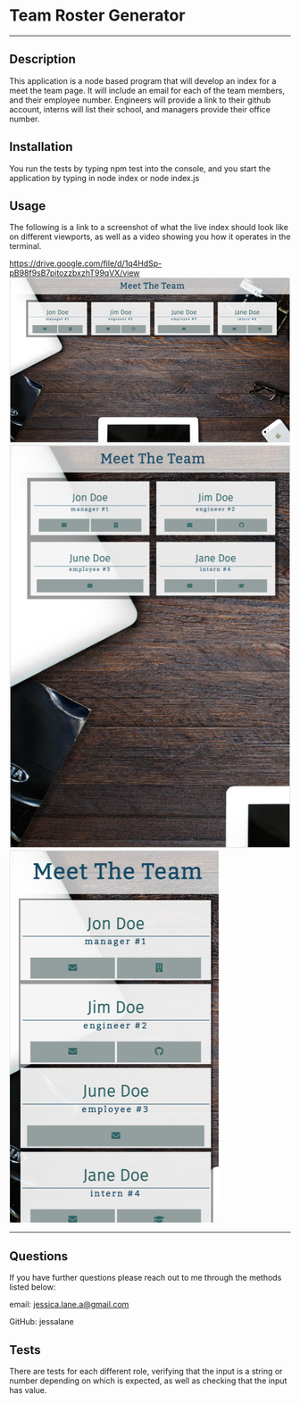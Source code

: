 
  # Team Roster Generator
  -------


  ## Description
  This application is a node based program that will develop an index for a meet the team page. It will include an email for each of the team members, and their employee number. Engineers will provide a link to their github account, interns will list their school, and managers provide their office number.

  ## Installation
  You run the tests by typing npm test into the console, and you start the application by typing in node index or node index.js

  ## Usage
  The following is a link to a screenshot of what the live index should look like on different viewports, as well as a video showing you how it operates in the terminal.

https://drive.google.com/file/d/1q4HdSp-pB98f9sB7pitozzbxzhT99qVX/view
  ![screenshot](./assets/images/full%20size%20screenshot.png)
  ![screenshot](./assets/images/mid%20size%20screenshot.png)
  ![screenshot](./assets/images/small%20size%20screenshot.png)
  

  ---

  ## Questions
  If you have further questions please reach out to me through the methods listed below:

  email: jessica.lane.a@gmail.com

  GitHub: jessalane

   
  ## Tests
  There are tests for each different role, verifying that the input is a string or number depending on which is expected, as well as checking that the input has value.
  